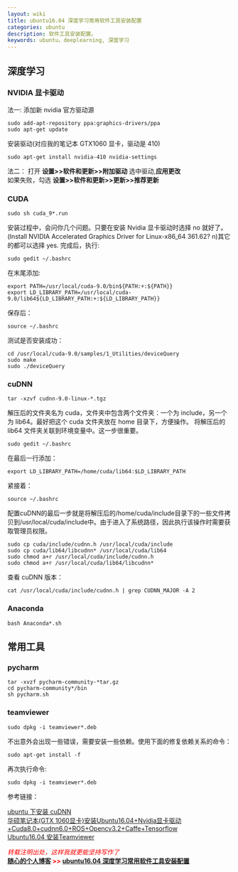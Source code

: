 ```yaml
---
layout: wiki
title: ubuntu16.04 深度学习常用软件工具安装配置
categories: ubuntu
description: 软件工具安装配置。
keywords: ubuntu，deeplearning, 深度学习
---
```

 
## 深度学习

### NVIDIA 显卡驱动

法一:
添加新 nvidia 官方驱动源
```shell
sudo add-apt-repository ppa:graphics-drivers/ppa
sudo apt-get update
```
安装驱动(对应我的笔记本 GTX1060 显卡，驱动是 410)
```shell
sudo apt-get install nvidia-410 nvidia-settings
```

法二：
打开 **设置>>软件和更新>>附加驱动** 选中驱动,**应用更改**  
如果失败，勾选 **设置>>软件和更新>>更新>>推荐更新** 

### CUDA

```shell
sudo sh cuda_9*.run
```
安装过程中，会问你几个问题。只要在安装 Nvidia 显卡驱动时选择 no 就好了。(Install NVIDIA Accelerated Graphics Driver for Linux-x86_64 361.62? n)其它的都可以选择 yes.
完成后，执行:
```shell
sudo gedit ~/.bashrc
```
在末尾添加:
```gedit
export PATH=/usr/local/cuda-9.0/bin${PATH:+:${PATH}}
export LD_LIBRARY_PATH=/usr/local/cuda-9.0/lib64${LD_LIBRARY_PATH:+:${LD_LIBRARY_PATH}}
```
保存后：
```shell
source ~/.bashrc
```
测试是否安装成功：
```shell
cd /usr/local/cuda-9.0/samples/1_Utilities/deviceQuery
sudo make
sudo ./deviceQuery
```
### cuDNN

```shell
tar -xzvf cudnn-9.0-linux-*.tgz
```
解压后的文件夹名为 cuda，文件夹中包含两个文件夹：一个为 include，另一个为 lib64。最好把这个 cuda 文件夹放在 home 目录下，方便操作。
将解压后的 lib64 文件夹关联到环境变量中。这一步很重要。
```shell
sudo gedit ~/.bashrc
```
在最后一行添加：
```gedit
export LD_LIBRARY_PATH=/home/cuda/lib64:$LD_LIBRARY_PATH
```
紧接着：
```shell
source ~/.bashrc
```
配置cuDNN的最后一步就是将解压后的/home/cuda/include目录下的一些文件拷贝到/usr/local/cuda/include中。由于进入了系统路径，因此执行该操作时需要获取管理员权限。
```shell
sudo cp cuda/include/cudnn.h /usr/local/cuda/include
sudo cp cuda/lib64/libcudnn* /usr/local/cuda/lib64
sudo chmod a+r /usr/local/cuda/include/cudnn.h
sudo chmod a+r /usr/local/cuda/lib64/libcudnn*
```
查看 cuDNN 版本：
```shell
cat /usr/local/cuda/include/cudnn.h | grep CUDNN_MAJOR -A 2
```

### Anaconda

```shell
bash Anaconda*.sh
```

## 常用工具

### pycharm

```shell
tar -xvzf pycharm-community-*tar.gz
cd pycharm-community*/bin
sh pycharm.sh
```

### teamviewer

```shell
sudo dpkg -i teamviewer*.deb
```
不出意外会出现一些错误，需要安装一些依赖。使用下面的修复依赖关系的命令：
```shell
sudo apt-get install -f
```
再次执行命令:
```shell
sudo dpkg -i teamviewer*.deb
```
参考链接：  
   
[ubuntu 下安装 cuDNN](https://blog.csdn.net/ngy321/article/details/79872207)  
[华硕笔记本(GTX 1060显卡)安装Ubuntu16.04+Nvidia显卡驱动+Cuda8.0+cudnn6.0+ROS+Opencv3.2+Caffe+Tensorflow](https://blog.csdn.net/Sparta_117/article/details/73739980)  
[Ubuntu16.04 安装Teamviewer](http://www.cnblogs.com/wmr95/p/7574615.html)  


  


<span style="color: red;">*转载注明出处，这样我就更能坚持写作了*<span>  
**[随心的个人博客](https://jinbooooom.github.io) >> [ubuntu16.04 深度学习常用软件工具安装配置](https://jinbooooom.github.io/wiki/my_ubuntu16.04_DL_config/)**  




















　　
